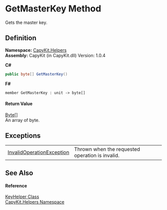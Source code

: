 # GetMasterKey Method


Gets the master key.



## Definition
**Namespace:** <a href="N_CapyKit_Helpers.md">CapyKit.Helpers</a>  
**Assembly:** CapyKit (in CapyKit.dll) Version: 1.0.4

**C#**
``` C#
public byte[] GetMasterKey()
```
**F#**
``` F#
member GetMasterKey : unit -> byte[] 
```



#### Return Value
<a href="https://learn.microsoft.com/dotnet/api/system.byte" target="_blank" rel="noopener noreferrer">Byte</a>[]  
An array of byte.

## Exceptions
<table>
<tr>
<td><a href="https://learn.microsoft.com/dotnet/api/system.invalidoperationexception" target="_blank" rel="noopener noreferrer">InvalidOperationException</a></td>
<td>Thrown when the requested operation is invalid.</td></tr>
</table>

## See Also


#### Reference
<a href="T_CapyKit_Helpers_KeyHelper.md">KeyHelper Class</a>  
<a href="N_CapyKit_Helpers.md">CapyKit.Helpers Namespace</a>  
